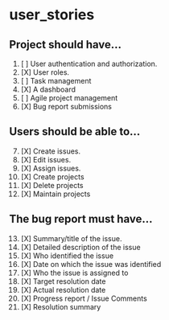 # user_stories

## Project should have...
1. [ ] User authentication and authorization.
2. [X] User roles.
3. [ ] Task management
4. [X] A dashboard
5. [ ] Agile project management
6. [X] Bug report submissions

## Users should be able to...
7. [X] Create issues.
8. [X] Edit issues.
9. [X] Assign issues.
10. [X] Create projects
11. [X] Delete projects
12. [X] Maintain projects

## The bug report must have...
13. [X] Summary/title of the issue.
14. [X] Detailed description of the issue
15. [X] Who identified the issue
16. [X] Date on which the issue was identified
17. [X] Who the issue is assigned to
18. [X] Target resolution date
19. [X] Actual resolution date
20. [X] Progress report / Issue Comments
21. [X] Resolution summary